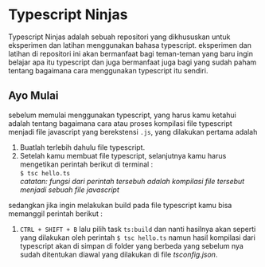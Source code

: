 # Typescript Ninjas
Typescript Ninjas adalah sebuah repositori yang dikhususkan untuk eksperimen dan latihan menggunakan bahasa typescript. eksperimen dan latihan di repositori ini akan bermanfaat bagi teman-teman yang baru ingin belajar apa itu typescript dan juga bermanfaat juga bagi yang sudah paham tentang bagaimana cara menggunakan typescript itu sendiri.  

## Ayo Mulai
sebelum memulai menggunakan typescript, yang harus kamu ketahui adalah tentang bagaimana cara atau proses kompilasi file typescript menjadi file javascript yang berekstensi `.js`, yang dilakukan pertama adalah  
1. Buatlah terlebih dahulu file typescript.
2. Setelah kamu membuat file typescript, selanjutnya kamu harus mengetikan perintah berikut di terminal :  
`$ tsc hello.ts`  
*catatan: fungsi dari perintah tersebuh adalah kompilasi file tersebut menjadi sebuah file javascript*  

sedangkan jika ingin melakukan build pada file typescript kamu bisa memanggil perintah berikut :
1. `CTRL + SHIFT + B` lalu pilih task `ts:build` dan nanti hasilnya akan seperti yang dilakukan oleh perintah `$ tsc hello.ts` namun hasil kompilasi dari  typescript akan di simpan di folder yang berbeda yang sebelum nya sudah ditentukan diawal yang dilakukan di file *tsconfig.json*.